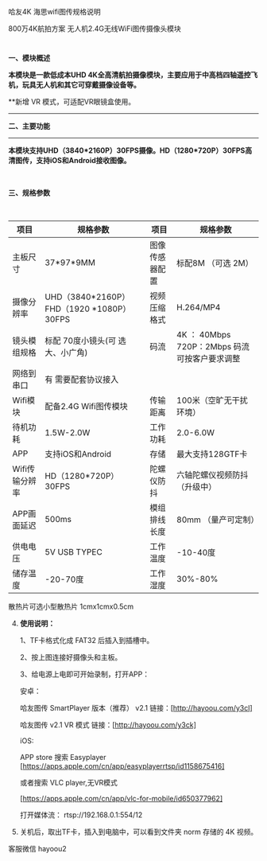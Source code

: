 哈友4K 海思wifi图传规格说明

800万4K航拍方案
无人机2.4G无线WiFi图传摄像头模块


#

**一、模块概述**


**本模块是一款低成本UHD
4K全高清航拍摄像模块，主要应用于中高档四轴遥控飞机，玩具无人机和其它可穿戴摄像设备等。**

**新增 VR 模式，可适配VR眼镜盒使用。


****

**二、主要功能**

****

**本模块支持UHD（**3840\*2160P**）30FPS摄像。HD（1280\*720P）30FPS高清图传，支持iOS和Android接收图像。**

 

**三、规格参数**

  


| **项目**       | **规格参数**   | **项目**       | **规格参数**   |
| --------   | ------  | ------ | ----  |
| 主板尺寸       | 37\*97\*9MM    | 图像传感器配置 | 标配8M （可选 2M）    |
| 摄像分辨率     | UHD（3840\*2160P）FHD（1920 \*1080P）30FPS           | 视频压缩格式   | H.264/MP4      
| 镜头模组规格   | 标配 70度小镜头(可    选大、小广角)      | 码流           | 4K ： 40Mbps   720P：2Mbps   码流可按客户要求调整
| 网络到串口    | 有 需要配套协议接入       |       |      |
| Wifi模块       | 配备2.4G  Wifi图传模块      | 传输距离       | 100米（空旷无干扰环境）     |
| 待机功耗       | 1.5W-2.0W      | 工作功耗       | 2.0-6.0W       |
| APP            | 支持iOS和Android              | 存储           | 最大支持128GTF卡    
| Wifi传输分辨率 | HD（1280\*720P） 30FPS            | 陀螺仪防抖     | 六轴陀螺仪视频防抖（升级中） |
| APP画面延迟    | 500ms          | 模组排线长度   | 80mm   （量产可定制）
| 供电电压       | 5V USB TYPEC   | 工作温度       | -10-40度       |
| 储存温度       | -20-70度       | 工作湿度       | 30%-80%        |


散热片可选小型散热片 1cmx1cmx0.5cm


4.  **使用说明：**

    1、TF卡格式化成 FAT32 后插入到插槽中。

    2、按上图连接好摄像头和主板。

    3、给电源上电即可开始录制，打开APP：

    安卓：
    
    哈友图传 SmartPlayer 版本（推荐） v2.1 链接：[http://hayoou.com/y3cl]

    哈友图传 v2.1 VR 模式 链接：[http://hayoou.com/y3ck]

    iOS: 
    
    APP store 搜索 Easyplayer [https://apps.apple.com/cn/app/easyplayerrtsp/id1158675416]
    
    或者搜索 VLC player,无VR模式

    [https://apps.apple.com/cn/app/vlc-for-mobile/id650377962]

    

    打开媒体流： rtsp://192.168.0.1:554/12

4.  关机后，取出TF卡，插入到电脑中，可以看到文件夹 norm 存储的 4K 视频。


客服微信  hayoou2
